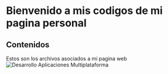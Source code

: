 # Bienvenido a mis codigos de mi pagina personal
## Contenidos
Estos son los archivos asociados a mi pagina web 
![Desarrollo Aplicaciones Multiplataforma](img/dam.jpg)   
